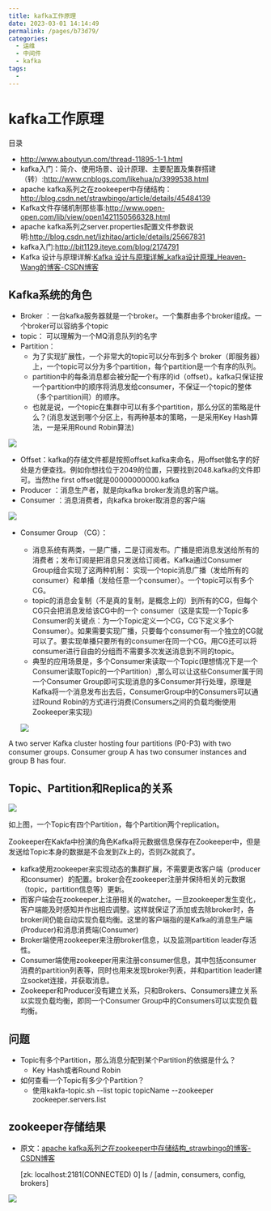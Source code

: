 ```yaml
---
title: kafka工作原理
date: 2023-03-01 14:14:49
permalink: /pages/b73d79/
categories:
  - 运维
  - 中间件
  - kafka
tags:
  - 
---
```


# kafka工作原理

目录

- http://www.aboutyun.com/thread-11895-1-1.html
- kafka入门：简介、使用场景、设计原理、主要配置及集群搭建（转）:http://www.cnblogs.com/likehua/p/3999538.html
- apache kafka系列之在zookeeper中存储结构：http://blog.csdn.net/strawbingo/article/details/45484139
- Kafka文件存储机制那些事:http://www.open-open.com/lib/view/open1421150566328.html
- apache kafka系列之server.properties配置文件参数说明:http://blog.csdn.net/lizhitao/article/details/25667831
- kafka入门:http://bit1129.iteye.com/blog/2174791
- Kafka 设计与原理详解:[Kafka 设计与原理详解_kafka设计原理_Heaven-Wang的博客-CSDN博客](http://blog.csdn.net/suifeng3051/article/details/48053965 "http://blog.csdn.net/suifeng3051/article/details/48053965")
  
  

## Kafka系统的角色

- Broker ：一台kafka服务器就是一个broker。一个集群由多个broker组成。一个broker可以容纳多个topic
- topic： 可以理解为一个MQ消息队列的名字
- Partition：
  - 为了实现扩展性，一个非常大的topic可以分布到多个 broker（即服务器）上，一个topic可以分为多个partition，每个partition是一个有序的队列。
  - partition中的每条消息都会被分配一个有序的id（offset）。kafka只保证按一个partition中的顺序将消息发给consumer，不保证一个topic的整体 （多个partition间）的顺序。
  - 也就是说，一个topic在集群中可以有多个partition，那么分区的策略是什么？(消息发送到哪个分区上，有两种基本的策略，一是采用Key Hash算法，一是采用Round Robin算法)

![](http://pic.zzppjj.top/LightPicture/2023/03/24f8307f8bf0c110.png)

- Offset：kafka的存储文件都是按照offset.kafka来命名，用offset做名字的好处是方便查找。例如你想找位于2049的位置，只要找到2048.kafka的文件即可。当然the first offset就是00000000000.kafka
- Producer ：消息生产者，就是向kafka broker发消息的客户端。
- Consumer ：消息消费者，向kafka broker取消息的客户端

![](http://pic.zzppjj.top/LightPicture/2023/03/9266834d6af129b9.png)

- Consumer Group （CG）：
  - 消息系统有两类，一是广播，二是订阅发布。广播是把消息发送给所有的消费者；发布订阅是把消息只发送给订阅者。Kafka通过Consumer Group组合实现了这两种机制： 实现一个topic消息广播（发给所有的consumer）和单播（发给任意一个consumer）。一个topic可以有多个CG。
  - topic的消息会复制（不是真的复制，是概念上的）到所有的CG，但每个CG只会把消息发给该CG中的一个 consumer（这是实现一个Topic多Consumer的关键点：为一个Topic定义一个CG，CG下定义多个Consumer）。如果需要实现广播，只要每个consumer有一个独立的CG就可以了。要实现单播只要所有的consumer在同一个CG。用CG还可以将consumer进行自由的分组而不需要多次发送消息到不同的topic。
  - 典型的应用场景是，多个Consumer来读取一个Topic(理想情况下是一个Consumer读取Topic的一个Partition）,那么可以让这些Consumer属于同一个Consumer Group即可实现消息的多Consumer并行处理，原理是Kafka将一个消息发布出去后，ConsumerGroup中的Consumers可以通过Round Robin的方式进行消费(Consumers之间的负载均衡使用Zookeeper来实现)
  
  ![](http://pic.zzppjj.top/LightPicture/2023/03/88908603e52866b5.png)

A two server Kafka cluster hosting four partitions (P0-P3) with two consumer groups. Consumer group A has two consumer instances and group B has four.

## Topic、Partition和Replica的关系

![](http://pic.zzppjj.top/LightPicture/2023/03/ea30f94c7f99b8f7.png)

如上图，一个Topic有四个Partition，每个Partition两个replication。

Zookeeper在Kakfa中扮演的角色Kafka将元数据信息保存在Zookeeper中，但是发送给Topic本身的数据是不会发到Zk上的，否则Zk就疯了。

- kafka使用zookeeper来实现动态的集群扩展，不需要更改客户端（producer和consumer）的配置。broker会在zookeeper注册并保持相关的元数据（topic，partition信息等）更新。
- 而客户端会在zookeeper上注册相关的watcher。一旦zookeeper发生变化，客户端能及时感知并作出相应调整。这样就保证了添加或去除broker时，各broker间仍能自动实现负载均衡。这里的客户端指的是Kafka的消息生产端(Producer)和消息消费端(Consumer)
- Broker端使用zookeeper来注册broker信息，以及监测partition leader存活性。
- Consumer端使用zookeeper用来注册consumer信息，其中包括consumer消费的partition列表等，同时也用来发现broker列表，并和partition leader建立socket连接，并获取消息。
- Zookeeper和Producer没有建立关系，只和Brokers、Consumers建立关系以实现负载均衡，即同一个Consumer Group中的Consumers可以实现负载均衡。

## 问题

- Topic有多个Partition，那么消息分配到某个Partition的依据是什么？
  - Key Hash或者Round Robin
- 如何查看一个Topic有多少个Partition？
  - 使用kakfa-topic.sh --list topic topicName --zookeeper zookeeper.servers.list

## zookeeper存储结果

- 原文：[apache kafka系列之在zookeeper中存储结构_strawbingo的博客-CSDN博客](http://blog.csdn.net/strawbingo/article/details/45484139 "http://blog.csdn.net/strawbingo/article/details/45484139")
  
    [zk: localhost:2181(CONNECTED) 0] ls /
    [admin, consumers, config, brokers]

![](http://pic.zzppjj.top/LightPicture/2023/03/936e373649888fa6.jpg)
